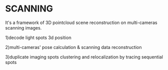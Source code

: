 # SCANNING
It's a framework of 3D pointcloud scene reconstruction on multi-cameras scanning images.

1)decode light spots 3d position

2)multi-cameras' pose calculation & scanning data reconstruction

3)duplicate imaging spots clustering and relocalization by tracing sequential spots

